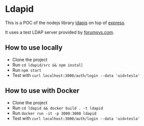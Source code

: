 # Ldapid
This is a POC of the nodejs library [ldapjs](http://ldapjs.org/client.html) on top of [express](https://expressjs.com/).

It uses a test LDAP server provided by [forumsys.com](https://www.forumsys.com/tutorials/integration-how-to/ldap/online-ldap-test-server/).

## How to use locally
* Clone the project
* Run `cd ldapid/src && npm install`
* Run `npm start`
* Test with `curl localhost:3000/auth/login --data 'uid=tesla'` 

## How to use with Docker
* Clone the project
* Run `cd ldapid && docker build . -t ldapid`
* Run `docker run -it -p 3000:3000 ldapid`
* Test with `curl localhost:3000/auth/login --data 'uid=tesla'`